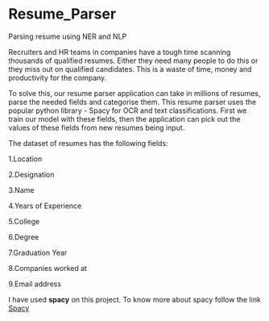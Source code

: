 # Resume_Parser
Parsing resume using NER and NLP

Recruiters and HR teams in companies have a tough time scanning thousands of qualified resumes. Either they need many people to do this or they miss out on qualified candidates. This is a waste of time, money and productivity for the company.

To solve this, our resume parser application can take in millions of resumes, parse the needed fields and categorise them. This resume parser uses the popular python library - Spacy for OCR and text classifications. First we train our model with these fields, then the application can pick out the values of these fields from new resumes being input.

The dataset of resumes has the following fields:

1.Location

2.Designation

3.Name

4.Years of Experience

5.College

6.Degree

7.Graduation Year

8.Companies worked at

9.Email address

I have used **spacy** on this project. To know more about spacy follow the link [Spacy](https://spacy.io/)
